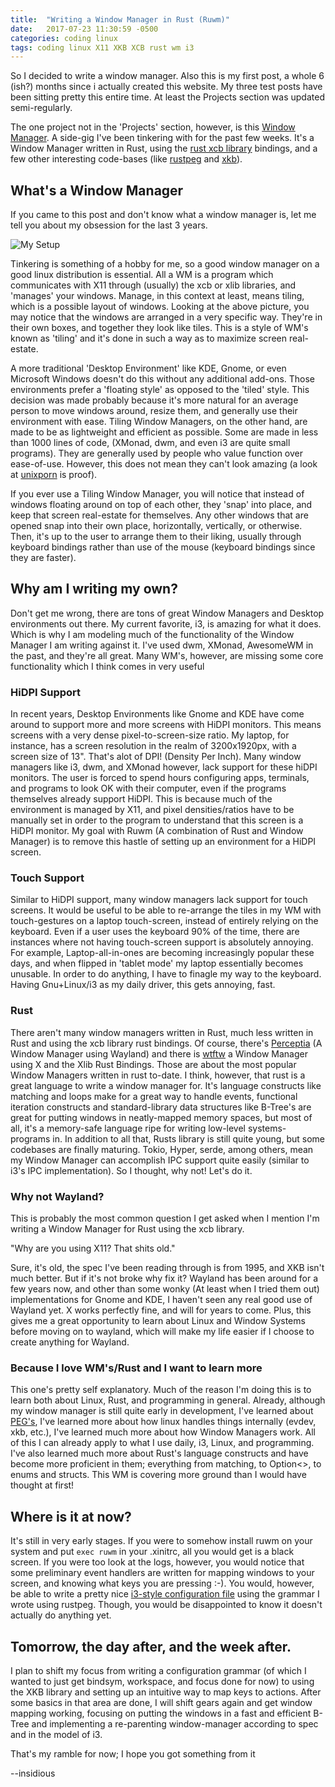 ```yaml
---
title:  "Writing a Window Manager in Rust (Ruwm)"
date:   2017-07-23 11:30:59 -0500
categories: coding linux
tags: coding linux X11 XKB XCB rust wm i3
---
```


So I decided to write a window manager. Also this is my first post, a whole 6 (ish?) months since i actually created this website. My three test posts have been sitting pretty this entire time. At least the Projects section was updated semi-regularly.

The one project not in the 'Projects' section, however, is this [Window Manager](https://github.com/InsidiousMind/Ruwm). A side-gig I've been tinkering with for the past few weeks. It's a Window Manager written in Rust, using the [rust xcb library](https://crates.io/crates/xcb) bindings, and a few other interesting code-bases (like [rustpeg](https://crates.io/crates/peg) and [xkb](https://crates.io/crates/xkb)). 

## What's a Window Manager

If you came to this post and don't know what a window manager is, let me tell you about my obsession for the last 3 years.

![My Setup](/uploads/2017/07/23/my_rice.png)

Tinkering is something of a hobby for me, so a good window manager on a good linux distribution is essential. All a WM is a program which communicates with X11 through (usually) the xcb or xlib libraries, and 'manages' your windows. Manage, in this context at least, means tiling, which is a possible layout of windows. Looking at the above picture, you may notice that the windows are arranged in a very specific way. They're in their own boxes, and together they look like tiles. This is a style of WM's known as 'tiling' and it's done in such a way as to maximize screen real-estate. 

A more traditional 'Desktop Environment' like KDE, Gnome, or even Microsoft Windows doesn't do this without any additional add-ons. Those environments prefer a 'floating style' as opposed to the 'tiled' style. This decision was made probably because it's more natural for an average person to move windows around, resize them, and generally use their environment with ease. Tiling Window Managers, on the other hand, are made to be as lightweight and efficient as possible. Some are made in less than 1000 lines of code, (XMonad, dwm, and even i3 are quite small programs). They are generally used by people who value function over ease-of-use. However, this does not mean they can't look amazing (a look at [unixporn](http://reddit.com/r/unixporn) is proof). 

If you ever use a Tiling Window Manager, you will notice that instead of windows floating around on top of each other, they 'snap' into place, and keep that screen real-estate for themselves. Any other windows that are opened snap into their own place, horizontally, vertically, or otherwise. Then, it's up to the user to arrange them to their liking, usually through keyboard bindings rather than use of the mouse (keyboard bindings since they are faster). 

## Why am I writing my own?

Don't get me wrong, there are tons of great Window Managers and Desktop environments out there. My current favorite, i3, is amazing for what it does. Which is why I am modeling much of the functionality of the Window Manager I am writing against it. I've used dwm, XMonad, AwesomeWM in the past, and they're all great. Many WM's, however, are missing some core functionality which I think comes in very useful

### HiDPI Support

In recent years, Desktop Environments like Gnome and KDE have come around to support more and more screens with HiDPI monitors. This means screens with a very dense pixel-to-screen-size ratio. My laptop, for instance, has a screen resolution in the realm of 3200x1920px, with a screen size of 13". That's alot of DPI! (Density Per Inch). Many window managers like i3, dwm, and XMonad however, lack support for these hiDPI monitors. The user is forced to spend hours configuring apps, terminals, and programs to look OK with their computer, even if the programs themselves already support HiDPI. This is because much of the environment is managed by X11, and pixel densities/ratios have to be manually set in order to the program to understand that this screen is a HiDPI monitor. My goal with Ruwm (A combination of Rust and Window Manager) is to remove this hastle of setting up an environment for a HiDPI screen.

### Touch Support

Similar to HiDPI support, many window managers lack support for touch screens. It would be useful to be able to re-arrange the tiles in my WM with touch-gestures on a laptop touch-screen, instead of entirely relying on the keyboard. Even if a user uses the keyboard 90% of the time, there are instances where not having touch-screen support is absolutely annoying. For example, Laptop-all-in-ones are becoming increasingly popular these days, and when flipped in 'tablet mode' my laptop essentially becomes unusable. In order to do anything, I have to finagle my way to the keyboard. Having Gnu+Linux/i3 as my daily driver, this gets annoying, fast.

### Rust

There aren't many window managers written in Rust, much less written in Rust and using the xcb library rust bindings. Of course, there's [Perceptia](https://github.com/perceptia/perceptia) (A Window Manager using Wayland) and there is [wtftw](https://github.com/Kintaro/wtftw) a Window Manager using X and the Xlib Rust Bindings. Those are about the most popular Window Managers written in rust to-date. I think, however, that rust is a great language to write a window manager for. It's language constructs like matching and loops make for a great way to handle events, functional iteration constructs and standard-library data structures like B-Tree's are great for putting windows in neatly-mapped memory spaces, but most of all, it's a memory-safe language ripe for writing low-level systems-programs in. In addition to all that, Rusts library is still quite young, but some codebases are finally maturing. Tokio, Hyper, serde, among others, mean my Window Manager can accomplish IPC support quite easily (similar to i3's IPC implementation). So I thought, why not! Let's do it.

### Why not Wayland?

This is probably the most common question I get asked when I mention I'm writing a Window Manager for Rust using the xcb library. 

"Why are you using X11? That shits old."

Sure, it's old, the spec I've been reading through is from 1995, and XKB isn't much better. But if it's not broke why fix it? Wayland has been around for a few years now, and other than some wonky (At least when I tried them out) implementations for Gnome and KDE, I haven't seen any real good use of Wayland yet. X works perfectly fine, and will for years to come. Plus, this gives me a great opportunity to learn about Linux and Window Systems before moving on to wayland, which will make my life easier if I choose to create anything for Wayland.

### Because I love WM's/Rust and I want to learn more

This one's pretty self explanatory. Much of the reason I'm doing this is to learn both about Linux, Rust, and programming in general. Already, although my window manager is still quite early in development, I've learned about [PEG's](https://en.wikipedia.org/wiki/Parsing_expression_grammar), I've learned more about how linux handles things internally (evdev, xkb, etc.), I've learned much more about how Window Managers work. All of this I can already apply to what I use daily, i3, Linux, and programming. I've also learned much more about Rust's language constructs and have become more proficient in them; everything from matching, to Option<>, to enums and structs. This WM is covering more ground than I would have thought at first!


## Where is it at now?

It's still in very early stages. If you were to somehow install ruwm on your system and put `exec ruwm` in your .xinitrc, all you would get is a black screen. If you were too look at the logs, however, you would notice that some preliminary event handlers are written for mapping windows to your screen, and knowing what keys you are pressing :-). You would, however, be able to write a pretty nice [i3-style configuration file](https://github.com/InsidiousMind/Ruwm/blob/master/src/config_parser/config_grammar.rustpeg) using the grammar I wrote using rustpeg. Though, you would be disappointed to know it doesn't actually do anything yet.

## Tomorrow, the day after, and the week after.

I plan to shift my focus from writing a configuration grammar (of which I wanted to just get bindsym, workspace, and focus done for now) to using the XKB library and setting up an intuitive way to map keys to actions. After some basics in that area are done, I will shift gears again and get window mapping working, focusing on putting the windows in a fast and efficient B-Tree and implementing a re-parenting window-manager according to spec and in the model of i3.

That's my ramble for now; I hope you got something from it

--insidious





